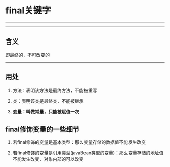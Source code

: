 # final关键字

---

---

## 含义

即最终的，不可改变的

---

## 用处

1. 方法：表明该方法是最终方法，不能被重写

2. 类：表明该类是最终类，不能被继承

3. **变量：叫做常量，只能被赋值一次**

## final修饰变量的一些细节

1. 若final修饰的变量是基本类型：那么变量存储的数据值不能发生改变

2. 若final修饰的变量是引用类型(javaBean类型的变量)：那么变量存储的地址值不能发生改变，对象内部的可以改变